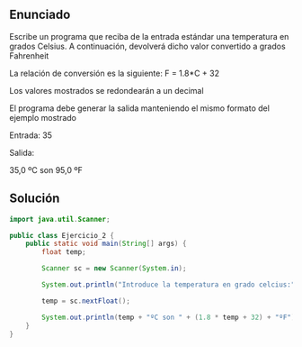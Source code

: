 ## Enunciado
Escribe un programa que reciba de la entrada estándar una temperatura en grados Celsius. A continuación, devolverá dicho valor convertido a grados Fahrenheit

La relación de conversión es la siguiente: F = 1.8*C + 32

Los valores mostrados se redondearán a un decimal

El programa debe generar la salida manteniendo el mismo formato del ejemplo mostrado

Entrada: 35

Salida: 

35,0 ºC son 95,0 ºF
## Solución
 
```java
import java.util.Scanner;

public class Ejercicio_2 {
    public static void main(String[] args) { 
        float temp;

        Scanner sc = new Scanner(System.in);

        System.out.println("Introduce la temperatura en grado celcius:");

        temp = sc.nextFloat();

        System.out.println(temp + "ºC son " + (1.8 * temp + 32) + "ºF");
    }
}
```


